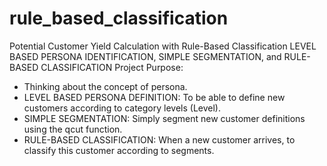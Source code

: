 # rule_based_classification
Potential Customer Yield Calculation with Rule-Based Classification
LEVEL BASED PERSONA IDENTIFICATION, SIMPLE SEGMENTATION, and RULE-BASED CLASSIFICATION
Project Purpose:
- Thinking about the concept of persona.
- LEVEL BASED PERSONA DEFINITION: To be able to define new customers according to category levels (Level).
- SIMPLE SEGMENTATION: Simply segment new customer definitions using the qcut function.
- RULE-BASED CLASSIFICATION: When a new customer arrives, to classify this customer according to segments.
